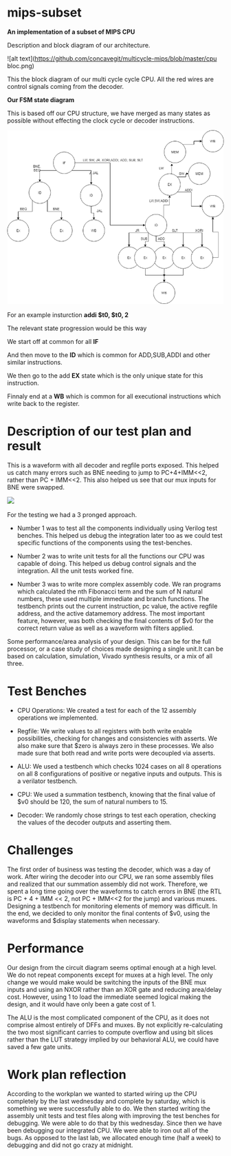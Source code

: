 # mips-subset
**An implementation of a subset of MIPS CPU**



 Description and block diagram of  our architecture.

![alt text](https://github.com/concavegit/multicycle-mips/blob/master/cpu bloc.png)

This the block diagram of our multi cycle cycle CPU. All the red wires are control signals coming from the decoder. 

**Our FSM state diagram**

This is based off our CPU structure, we have merged as many states as possible without effecting the clock cycle or decoder instructions.

![alt text](https://github.com/concavegit/multicycle-mips/blob/master/Untitled%20Diagram.png)


For an example insturction **addi $t0, $t0, 2**


The relevant state progression would be this way


We start off at common for all **IF**


And then move to the **ID** which is common for ADD,SUB,ADDI and other similar instructions.


We then go to the add **EX** state which is the only unique state for this instruction.


Finnaly end at a **WB** which is common for all executional instructions which write back to the register.







# Description of our test plan and result
This is a waveform with all decoder and regfile ports exposed. This helped us catch many errors such as BNE needing to jump to PC+4+IMM<<2, rather than PC + IMM<<2. This also helped us see that our mux inputs for BNE were swapped.

![](res/gtkwave.png)

For the testing we had a 3 pronged approach. 

- Number 1 was to test all the components individually using Verilog test benches. This helped us debug the integration later too as we could test specific functions of the components using the test-benches.

- Number 2 was to write unit tests for all the functions our CPU was capable of doing. This helped us debug control signals and the integration. All the unit tests worked fine.

- Number 3 was to write more complex assembly code. We ran programs which calculated the nth Fibonacci term and the sum of N natural numbers, these used multiple immediate and branch functions.
  The testbench prints out the current instruction, pc value, the active regfile address, and the active datamemory address.
  The most important feature, however, was both checking the final contents of $v0 for the correct return value as well as a waveform with filters applied.
  
Some performance/area analysis of your design. This can be for the full processor, or a case study of choices made designing a single unit.It can be based on calculation, simulation, Vivado synthesis results, or a mix of all three.

# Test Benches

- CPU Operations: We created a test for each of the 12 assembly operations we implemented.

- Regfile: We write values to all registers with both write enable possibilities, checking for changes and consistencies with asserts. We also make sure that $zero is always zero in these processes. We also made sure that both read and write ports were decoupled via asserts.

- ALU: We used a testbench which checks 1024 cases on all 8 operations on all 8 configurations of positive or negative inputs and outputs. This is a verilator testbench.

- CPU: We used a summation testbench, knowing that the final value of $v0 should be 120, the sum of natural numbers to 15.

- Decoder: We randomly chose strings to test each operation, checking the values of the decoder outputs and asserting them.

# Challenges
The first order of business was testing the decoder, which was a day of work.
After wiring the decoder into our CPU, we ran some assembly files and realized that our summation assembly did not work.
Therefore, we spent a long time going over the waveforms to catch errors in BNE (the RTL is PC + 4 + IMM << 2, not PC + IMM<<2 for the jump) and various muxes.
Designing a testbench for monitoring elements of memory was difficult.
In the end, we decided to only monitor the final contents of $v0, using the waveforms and $display statements when necessary.

# Performance
Our design from the circuit diagram seems optimal enough at a high level.
We do not repeat components except for muxes at a high level.
The only change we would make would be switching the inputs of the BNE mux inputs and using an NXOR rather than an XOR gate and reducing area/delay cost.
However, using 1 to load the immediate seemed logical making the design, and it would have only been a gate cost of 1.

The ALU is the most complicated component of the CPU, as it does not comprise almost entirely of DFFs and muxes.
By not explicitly re-calculating the two most significant carries to compute overflow and using bit slices rather than the LUT strategy implied by our behavioral ALU, we could have saved a few gate units.

# Work plan reflection

According to the workplan we wanted to started wiring up the CPU completely by the last wednesday and complete by saturday, which is something we were successfully able to do. We then started writing the assembly unit tests and test files along with improving the test benches for debugging. We were able to do that by this wednesday. Since then we have been debugging our integrated CPU. We were able to iron out all of the bugs.
As opposed to the last lab, we allocated enough time (half a week) to debugging and did not go crazy at midnight.
